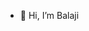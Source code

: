 - 👋 Hi, I’m Balaji

<!---
balajijayakumar23/balajijayakumar23 is a ✨ special ✨ repository because its `README.md` (this file) appears on your GitHub profile.
You can click the Preview link to take a look at your changes.
--->
